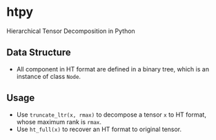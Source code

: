 # htpy
Hierarchical Tensor Decomposition in Python

## Data Structure
- All component in HT format are defined in a binary tree, which is an instance of class `Node`.

## Usage
- Use `truncate_ltr(x, rmax)` to decompose a tensor `x` to HT format, whose maximum rank is `rmax`.
- Use `ht_full(x)` to recover an HT format to original tensor.
